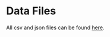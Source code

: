 # Data Files
All csv and json files can be found [here](https://drive.google.com/drive/folders/1eWaBiZ5lzmiiJq-Ggaufb2A4R1Mz0RC0?usp=drive_link).